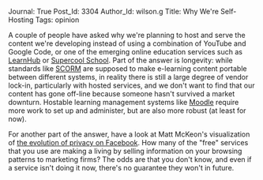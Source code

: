 Journal: True
Post_Id: 3304
Author_Id: wilson.g
Title: Why We're Self-Hosting
Tags: opinion

<p>A couple of people have asked why we're planning to host and serve the content we're developing instead of using a combination of YouTube and Google Code, or one of the emerging online education services such as <a href="http://learnhub.com/">LearnHub</a> or <a href="http://supercoolschool.com/">Supercool School</a>. Part of the answer is longevity: while standards like <a href="http://en.wikipedia.org/wiki/Sharable_Content_Object_Reference_Model">SCORM</a> are supposed to make e-learning content portable between different systems, in reality there is still a large degree of vendor lock-in, particularly with hosted services, and we don't want to find that our content has gone off-line because someone hasn't survived a market downturn. Hostable learning management systems like <a href="http://moodle.org/">Moodle</a> require more work to set up and administer, but are also more robust (at least for now).</p>
<p>For another part of the answer, have a look at Matt McKeon's visualization of <a href="http://mattmckeon.com/facebook-privacy/">the evolution of privacy on Facebook</a>. How many of the "free" services that you use are making a living by selling information on your browsing patterns to marketing firms? The odds are that you don't know, and even if a service isn't doing it now, there's no guarantee they won't in future.</p>
